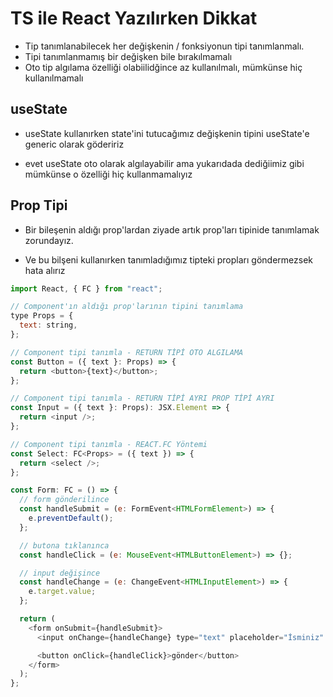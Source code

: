 # TS ile React Yazılırken Dikkat

- Tip tanımlanabilecek her değişkenin / fonksiyonun tipi tanımlanmalı.
- Tipi tanımlanmamış bir değişken bile bırakılmamalı
- Oto tip algılama özelliği olabiilidğince az kullanılmalı, mümkünse hiç kullanılmamalı

## useState

- useState kullanırken state'ini tutucağımız değişkenin tipini useState'e generic olarak gödeririz

- evet useState oto olarak algılayabilir ama yukarıdada dediğiimiz gibi mümkünse o özelliği hiç kullanmamalıyız

## Prop Tipi

- Bir bileşenin aldığı prop'lardan ziyade artık prop'ları tipinide tanımlamak zorundayız.

- Ve bu bilşeni kullanırken tanımladığımız tipteki propları göndermezsek hata alırız

```js
import React, { FC } from "react";

// Component'ın aldığı prop'larının tipini tanımlama
type Props = {
  text: string,
};

// Component tipi tanımla - RETURN TİPİ OTO ALGILAMA
const Button = ({ text }: Props) => {
  return <button>{text}</button>;
};

// Component tipi tanımla - RETURN TİPİ AYRI PROP TİPİ AYRI
const Input = ({ text }: Props): JSX.Element => {
  return <input />;
};

// Component tipi tanımla - REACT.FC Yöntemi
const Select: FC<Props> = ({ text }) => {
  return <select />;
};

const Form: FC = () => {
  // form gönderilince
  const handleSubmit = (e: FormEvent<HTMLFormElement>) => {
    e.preventDefault();
  };

  // butona tıklanınca
  const handleClick = (e: MouseEvent<HTMLButtonElement>) => {};

  // input değişince
  const handleChange = (e: ChangeEvent<HTMLInputElement>) => {
    e.target.value;
  };

  return (
    <form onSubmit={handleSubmit}>
      <input onChange={handleChange} type="text" placeholder="İsminiz" />

      <button onClick={handleClick}>gönder</button>
    </form>
  );
};
```
